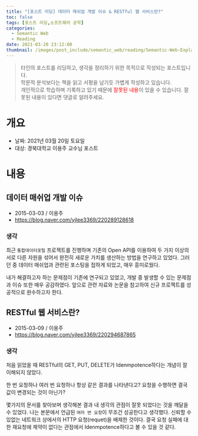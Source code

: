 ```yaml
---
title: "[포스트 리딩] 데이터 매쉬업 개발 이슈 & RESTful 웹 서비스란?"
toc: false
tags: [포스트 리딩,소프트웨어 공학]
categories:
  - Semantic Web
  - Reading
date: 2021-03-20 23:12:00
thumbnail: /images/post_include/semantic_web/reading/Semantic-Web-Explained.png
---
```

> 타인의 포스트를 리딩하고, 생각을 정리하기 위한 목적으로 작성되는 포스트입니다.  
> 학문적 분석보다는 책을 읽고 서평을 남기듯 가볍게 작성하고 있습니다.  
> 개인적으로 학습하며 기록하고 있기 때문에 <font color='red'>잘못된 내용</font>이 있을 수 있습니다. 잘못된 내용이 있다면 댓글로 알려주세요.

# 개요
* 날짜: 2021년 03월 20일 토요일
* 대상: 경북대학교 이용주 교수님 포스트

# 내용

## 데이터 매쉬업 개발 이슈

* 2015-03-03 / 이용주
* https://blog.naver.com/yjlee3369/220289128618

### 생각

최근 `통합데이터포털` 프로젝트를 진행하며 기존의 Open API를 이용하여 두 가지 이상의 서로 다른 자원을 섞어서 완전히 새로운 가치를 생산하는 방법을 연구하고 있었다. 그러던 중 데이터 매쉬업과 관련된 포스팅을 접하게 되었고, 매우 흥미로웠다.

내가 해결하고자 하는 문제점이 기존에 연구되고 있었고, 개발 중 발생할 수 있는 문제점과 이슈 또한 매우 공감하였다. 앞으로 관련 자료와 논문을 참고하여 신규 프로젝트를 성공적으로 완수하고자 한다.

## RESTful 웹 서비스란?

* 2015-03-09 / 이용주
* https://blog.naver.com/yjlee3369/220294687865

### 생각

처음 읽었을 때 RESTful의 GET, PUT, DELETE가 Idenmpotence하다는 개념이 잘 이해되지 않았다.

한 번 요청하나 여러 번 요청하나 항상 같은 결과를 나타낸다고? 요청을 수행하면 결국 값이 변경되는 것이 아닌가?

몇가지의 문서를 찾아보며 생각해본 결과 내 생각의 관점이 잘못 되었다는 것을 깨달을 수 있었다. 나는 본문에서 언급된 `여러 번 요청`이 무조건 성공한다고 생각했다. 신뢰할 수 있없는 네트워크 상에서의 HTTP 요청(requet)을 배제한 것이다. 결국 요청 실패에 대한 재요청에 제약이 없다는 관점에서 Idenmpotence하다고 볼 수 있을 것 같다.